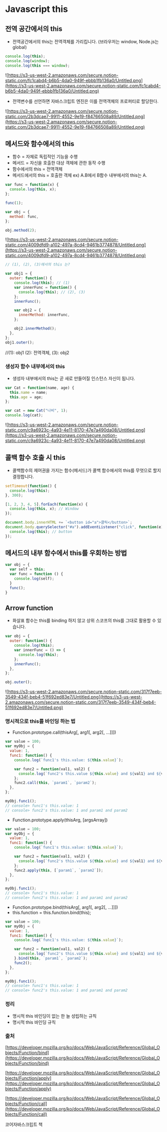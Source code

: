 # Javascript this

## 전역 공간에서의 this

- 전역공간에서의 this는 전역객체를 가리킵니다. (브라우저는 window, Node.js는 global)

```javascript
console.log(this);
console.log(window);
console.log(this === window);
```

![https://s3-us-west-2.amazonaws.com/secure.notion-static.com/fc1cabd4-b6b5-4da0-949f-ebbb1fb136a0/Untitled.png](https://s3-us-west-2.amazonaws.com/secure.notion-static.com/fc1cabd4-b6b5-4da0-949f-ebbb1fb136a0/Untitled.png)

- 전역변수를 선언하면 자바스크립트 엔진은 이를 전역객체의 프로퍼티로 할당한다.

![https://s3-us-west-2.amazonaws.com/secure.notion-static.com/2b3dcae7-9911-4552-9e19-f84766508a89/Untitled.png](https://s3-us-west-2.amazonaws.com/secure.notion-static.com/2b3dcae7-9911-4552-9e19-f84766508a89/Untitled.png)

## 메서드와 함수에서의 this

- 함수 = 자체로 독립적인 기능을 수행
- 메서드 = 자신을 호출한 대상 객체에 관한 동작 수행
- 함수에서의 this = 전역객체
- 메서드에서의 this = 호출한 객체 ex) A.B에서 B함수 내부에서의 this는 A.

```javascript
var func = function(x) {
  console.log(this, x);
};

func(1);

var obj = {
  method: func,
};

obj.method(2);
```

![https://s3-us-west-2.amazonaws.com/secure.notion-static.com/4009dfd9-a102-497a-8cd4-9461b3774878/Untitled.png](https://s3-us-west-2.amazonaws.com/secure.notion-static.com/4009dfd9-a102-497a-8cd4-9461b3774878/Untitled.png)

```javascript
// (1), (2), (3)에서의 this 는?

var obj1 = {
  outer: function() {
    console.log(this); // (1)
    var innerFunc = function() {
      console.log(this); // (2), (3)
    };
    innerFunc();

    var obj2 = {
      innerMethod: innerFunc,
    };

    obj2.innerMethod();
  },
};
obj1.outer();
```

//(1): obj1 (2): 전역객체, (3): obj2

### 생성자 함수 내부에서의 this

- 생성자 내부에서의 this는 곧 새로 만들어질 인스턴스 자신이 됩니다.

```javascript
var Cat = function(name, age) {
  this.name = name;
  this.age = age;
};

var cat = new Cat("나비", 1);
console.log(cat);
```

![https://s3-us-west-2.amazonaws.com/secure.notion-static.com/c9a6923c-4a93-4e11-8170-47e7a490da08/Untitled.png](https://s3-us-west-2.amazonaws.com/secure.notion-static.com/c9a6923c-4a93-4e11-8170-47e7a490da08/Untitled.png)

## 콜백 함수 호출 시 this

- 콜백함수의 제어권을 가지는 함수(메서드)가 콜백 함수에서의 this를 무엇으로 할지 결정합니다.

```javascript
setTimeout(function() {
  console.log(this);
}, 300);

[1, 2, 3, 4, 5].forEach(function(x) {
  console.log(this, x); // Window
});

document.body.innerHTML += `<button id="a">클릭</button>`;
document.body.querySelector("#a").addEventListener("click", function(e) {
  console.log(this); // button
});
```

## 메서드의 내부 함수에서 this를 우회하는 방법

```javascript
var obj = {
  var self = this;
  var func = function () {
    console.log(self);
  }
  func();
}
```

## Arrow function

- 화살표 함수는 this를 binding 하지 않고 상위 스코프의 this를 그대로 활용할 수 있습니다.

```javascript
var obj = {
  outer: function() {
    console.log(this);
    var innerFunc = () => {
      console.log(this);
    };
    innerFunc();
  },
};

obj.outer();
```

![https://s3-us-west-2.amazonaws.com/secure.notion-static.com/317f7eeb-3549-434f-beb4-51f692ed83e7/Untitled.png](https://s3-us-west-2.amazonaws.com/secure.notion-static.com/317f7eeb-3549-434f-beb4-51f692ed83e7/Untitled.png)

### 명시적으로 this를 바인딩 하는 법

- Function.prototype.call(thisArg[, arg1[, arg2[, ...]]])

```javascript
var value = 100;
var myObj = {
  value: 1,
  func1: function() {
    console.log(`func1's this.value: ${this.value}`);

    var func2 = function(val1, val2) {
      console.log(`func2's this.value ${this.value} and ${val1} and ${val2}`);
    };
    func2.call(this, `param1`, `param2`);
  },
};

myObj.func1();
// console> func1's this.value: 1
// console> func2's this.value: 1 and param1 and param2
```

- Function.prototype.apply(thisArg, [argsArray])

```javascript
var value = 100;
var myObj = {
  value: 1,
  func1: function() {
    console.log(`func1's this.value: ${this.value}`);

    var func2 = function(val1, val2) {
      console.log(`func2's this.value ${this.value} and ${val1} and ${val2}`);
    };
    func2.apply(this, [`param1`, `param2`]);
  },
};

myObj.func1();
// console> func1's this.value: 1
// console> func2's this.value: 1 and param1 and param2
```

- Function.prototype.bind(thisArg[, arg1[, arg2[, ...]]])
- this.function = this.function.bind(this);

```javascript
var value = 100;
var myObj = {
  value: 1,
  func1: function() {
    console.log(`func1's this.value: ${this.value}`);

    var func2 = function(val1, val2) {
      console.log(`func2's this.value ${this.value} and ${val1} and ${val2}`);
    }.bind(this, `param1`, `param2`);
    func2();
  },
};

myObj.func1();
// console> func1's this.value: 1
// console> func2's this.value: 1 and param1 and param2
```

### 정리

- 명시적 this 바인딩이 없는 한 늘 성립하는 규칙
- 명시적 this 바인딩 규칙

### 출처

[https://developer.mozilla.org/ko/docs/Web/JavaScript/Reference/Global_Objects/Function/bind](https://developer.mozilla.org/ko/docs/Web/JavaScript/Reference/Global_Objects/Function/bind)

[https://developer.mozilla.org/ko/docs/Web/JavaScript/Reference/Global_Objects/Function/apply](https://developer.mozilla.org/ko/docs/Web/JavaScript/Reference/Global_Objects/Function/apply)

[https://developer.mozilla.org/ko/docs/Web/JavaScript/Reference/Global_Objects/Function/call](https://developer.mozilla.org/ko/docs/Web/JavaScript/Reference/Global_Objects/Function/call)

코어자바스크립트 책
